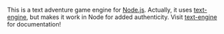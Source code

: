 This is a text adventure game engine for [Node.js](http://nodejs.org). Actually, it uses [text-engine](https://github.com/okaybenji/text-engine), but makes it work in Node for added authenticity. Visit [text-engine](https://github.com/okaybenji/text-engine) for documentation!
